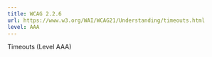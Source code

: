 ```yaml
---
title: WCAG 2.2.6
url: https://www.w3.org/WAI/WCAG21/Understanding/timeouts.html
level: AAA
---
```

Timeouts (Level AAA)
